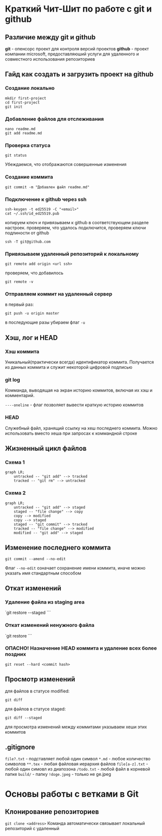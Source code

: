 # Краткий Чит-Шит по работе с git и github

## Различие между git и github
**git** - опенсорс проект для контроля версий проектов
**github** - проект компании microsoft, предоставляюший услуги для удаленного и совместного использования репозиториев

## Гайд как создать и загрузить проект на github

### Создание локально
```
mkdir first-project
cd first-project
git init
```

### Добавление файлов для отслеживания
```
nano readme.md
git add readme.md
```

### Проверка статуса
```
git status
```
Убеждаемся, что отображаются совершенные изменения

### Создание коммита
```
git commit -m "Добавлен файл readme.md"
```

### Подключение к github через ssh
```
ssh-keygen -t ed25519 -C "<email>"
cat ~/.ssh/id_ed25519.pub
```
копируем ключ и привязываем к github в соответствующем разделе настроек. проверяем, что удалось подключится, проверяем ключи подлиности от github

```
ssh -T git@github.com
```

### Привязываем удаленный репозиторий к локальному
```
git remote add origin <url ssh>
```
проверяем, что добавилось
```
git remote -v
```

### Отправляем коммит на удаленный сервер
в первый раз:
```
git push -u origin master
```
в последующие разы убираем флаг `-u`

## Хэш, лог и HEAD
### Хэш коммита
Уникальный(практически всегда) идентификатор коммита. Получается из данных коммита и служит некоторой цифровой подписью

### git log
Комманда, выводящая на экран историю коммитов, включая их хэш и комментарий.

`----oneline` - флаг позволяет вывести краткую историю коммитов

### HEAD
Служебный файл, хранящий ссылку на хеш последнего коммита. Можно использовать вместо хеша при запросах к коммандной строке

## Жизненный цикл файлов
### Схема 1
```mermaid
graph LR;
	untracked -- "git add" --> tracked
	tracked -- "git rm" --> untracked
```
### Схема 2
```mermaid
graph LR;
	untracked -- "git add" --> staged
	staged -- "file change" --> copy
	copy --> modified
	copy --> staged
	staged -- "git commit" --> tracked
	tracked -- "file change" --> modified
	modified -- "git add" --> staged
```

## Изменение последнего коммита
```
git commit --amend --no-edit
```
Флаг `--no-edit` означает сохранение имени коммита, иначе можно указать имя стандартным способом

## Откат изменений
### Удаление файла из staging area
`git restore --staged <file>```
### Откат изменений ненужного файла
`git restore <file>```
### ОПАСНО! Назначение HEAD коммита и удаление всех более поздних
`git reset --hard <commit hash>`

## Просмотр изменений
для файлов в статусе modified:
```
git diff
```
для файлов в статусе staged:
```
git diff --staged
```
для просмотра изменений между коммитами указываем хеши этих коммитов

## .gitignore
`file?.txt` - подставляет любой один символ
`*.md` - любое количество символов
`**.tex` - любая файловая иерархия файлов
`file[a-z].txt` - любой один симовл из диапозона
`/todo.txt` - любой файл в корневой папке
`build/` - папку
`!doge.jpeg` - только не ge.jpeg

# Основы работы с ветками в Git
## Клонирование репозиториев
`git clone <address>`
Команда автоматически связывает локальный репозиторий с удаленный
